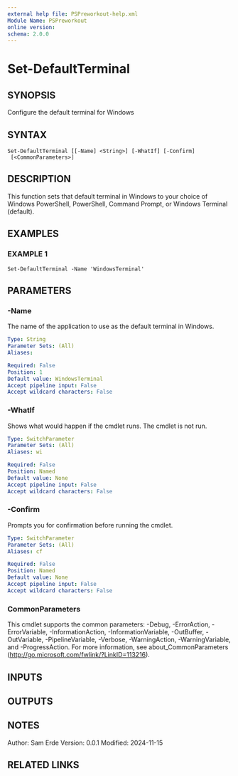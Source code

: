 ```yaml
---
external help file: PSPreworkout-help.xml
Module Name: PSPreworkout
online version:
schema: 2.0.0
---
```


# Set-DefaultTerminal

## SYNOPSIS
Configure the default terminal for Windows

## SYNTAX

```
Set-DefaultTerminal [[-Name] <String>] [-WhatIf] [-Confirm]
 [<CommonParameters>]
```

## DESCRIPTION
This function sets that default terminal in Windows to your choice of Windows PowerShell, PowerShell, Command Prompt, or Windows Terminal (default).

## EXAMPLES

### EXAMPLE 1
```
Set-DefaultTerminal -Name 'WindowsTerminal'
```

## PARAMETERS

### -Name
The name of the application to use as the default terminal in Windows.

```yaml
Type: String
Parameter Sets: (All)
Aliases:

Required: False
Position: 1
Default value: WindowsTerminal
Accept pipeline input: False
Accept wildcard characters: False
```

### -WhatIf
Shows what would happen if the cmdlet runs.
The cmdlet is not run.

```yaml
Type: SwitchParameter
Parameter Sets: (All)
Aliases: wi

Required: False
Position: Named
Default value: None
Accept pipeline input: False
Accept wildcard characters: False
```

### -Confirm
Prompts you for confirmation before running the cmdlet.

```yaml
Type: SwitchParameter
Parameter Sets: (All)
Aliases: cf

Required: False
Position: Named
Default value: None
Accept pipeline input: False
Accept wildcard characters: False
```

### CommonParameters
This cmdlet supports the common parameters: -Debug, -ErrorAction, -ErrorVariable, -InformationAction, -InformationVariable, -OutBuffer, -OutVariable, -PipelineVariable, -Verbose, -WarningAction, -WarningVariable, and -ProgressAction. 
For more information, see about_CommonParameters (http://go.microsoft.com/fwlink/?LinkID=113216).

## INPUTS

## OUTPUTS

## NOTES
Author: Sam Erde
Version: 0.0.1
Modified: 2024-11-15

## RELATED LINKS
